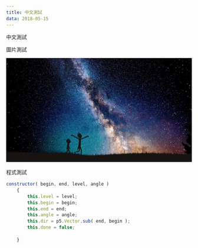 ```yaml
---
title: 中文測試
data: 2018-05-15
---
```


中文測試

圖片測試

![](./images/test.jpg)

程式測試

```javascript
constructor( begin, end, level, angle )
    {
        this.level = level;
        this.begin = begin;
        this.end = end;
        this.angle = angle;
        this.dir = p5.Vector.sub( end, begin );
        this.done = false;

    }
```

